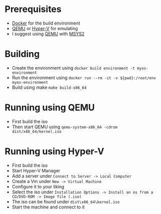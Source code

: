 # Prerequisites
- [Docker](https://www.docker.com) for the build environment
- [QEMU](https://www.qemu.org) or [Hyper-V](https://learn.microsoft.com/en-us/virtualization/hyper-v-on-windows/quick-start/enable-hyper-v) for emulating
- I suggest using [QEMU](https://packages.msys2.org/package/mingw-w64-ucrt-x86_64-qemu?repo=ucrt64) with [MSYS2](https://www.msys2.org)
# Building
- Create the environment using ```docker build environment -t myos-environment```
- Run the environment using ```docker run --rm -it -v ${pwd}:/root/env myos-environment```
- Build using make ```make build-x86_64```
# Running using QEMU
- First build the iso
- Then start QEMU using ```qemu-system-x86_64 -cdrom dist/x86_64/kernel.iso```
# Running using Hyper-V
- First build the iso
- Start Hyper-V Manager
- Add a server under ```Connect to Server -> Local Computer```
- Create a Vm under ```New -> Virtual Machine```
- Configure it to your liking
- Select the iso under ```Installation Options -> Install an os from a CD/DVD-ROM -> Image file (.iso)```
- The iso can be found under ```dist\x86_64\kernel.iso```
- Start the machine and connect to it
